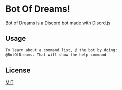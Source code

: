 # Bot Of Dreams!

Bot of Dreams is a Discord bot made with Disord.js

## Usage
```bash
To learn about a command list, @ the bot by doing:
@BotOfDreams. That will show the help command
```

## License
[MIT](https://choosealicense.com/licenses/mit/)
